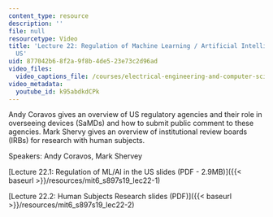 ```yaml
---
content_type: resource
description: ''
file: null
resourcetype: Video
title: 'Lecture 22: Regulation of Machine Learning / Artificial Intelligence in the
  US'
uid: 877042b6-8f2a-9f8b-4de5-23e73c2d96ad
video_files:
  video_captions_file: /courses/electrical-engineering-and-computer-science/6-s897-machine-learning-for-healthcare-spring-2019/lecture-videos/lecture-22-regulation-of-machine-learning-artificial-intelligence-in-the-us/k95abdkdCPk.vtt
video_metadata:
  youtube_id: k95abdkdCPk
---
```


Andy Coravos gives an overview of US regulatory agencies and their role in overseeing devices (SaMDs) and how to submit public comment to these agencies. Mark Shervy gives an overview of institutional review boards (IRBs) for research with human subjects.

Speakers: Andy Coravos, Mark Shervey

[Lecture 22.1: Regulation of ML/AI in the US slides (PDF - 2.9MB)]({{< baseurl >}}/resources/mit6_s897s19_lec22-1)

[Lecture 22.2: Human Subjects Research slides (PDF)]({{< baseurl >}}/resources/mit6_s897s19_lec22-2)
